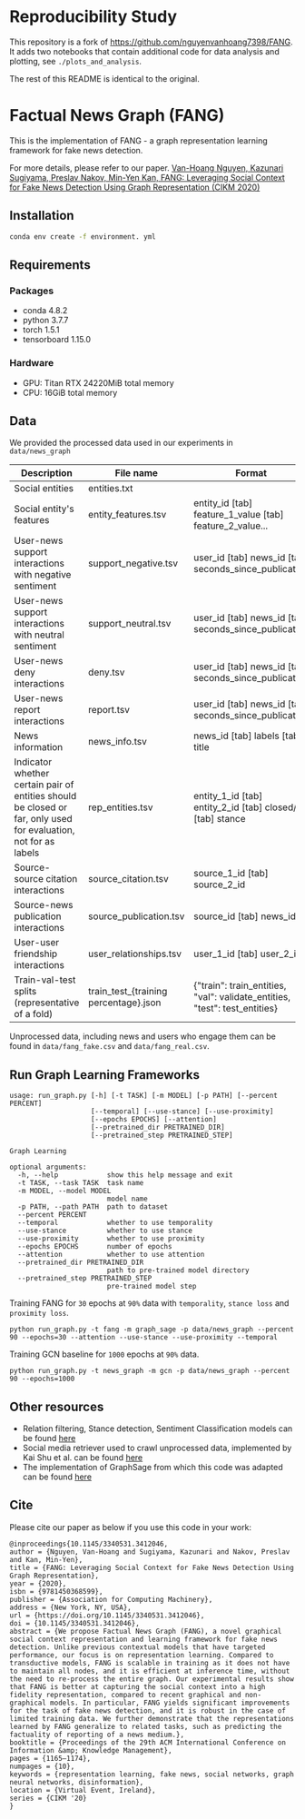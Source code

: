 # Reproducibility Study

This repository is a fork of https://github.com/nguyenvanhoang7398/FANG. It adds two notebooks that contain additional code for data analysis and plotting, see `./plots_and_analysis`.

The rest of this README is identical to the original.

# Factual News Graph (FANG)
This is the implementation of FANG - a graph representation learning framework for fake news detection. 

For more details, please refer to our paper.
[Van-Hoang Nguyen, Kazunari Sugiyama, Preslav Nakov, Min-Yen Kan, FANG: Leveraging Social Context for Fake News Detection Using Graph Representation (CIKM 2020)](https://dl.acm.org/doi/10.1145/3340531.3412046)


## Installation
```bash
conda env create -f environment. yml 
```

## Requirements
### Packages
* conda 4.8.2
* python 3.7.7
* torch 1.5.1
* tensorboard 1.15.0
### Hardware
* GPU: Titan RTX 24220MiB total memory
* CPU: 16GiB total memory

## Data
We provided the processed data used in our experiments in `data/news_graph`

| Description | File name | Format |
| ----- | ----- | ----- |
| Social entities | entities.txt | |
| Social entity's features | entity_features.tsv | entity_id [tab] feature_1_value [tab] feature_2_value... |
| User-news support interactions with negative sentiment | support_negative.tsv | user_id [tab] news_id [tab] seconds_since_publication |
| User-news support interactions with neutral sentiment | support_neutral.tsv | user_id [tab] news_id [tab] seconds_since_publication |
| User-news deny interactions | deny.tsv | user_id [tab] news_id [tab] seconds_since_publication |
| User-news report interactions | report.tsv | user_id [tab] news_id [tab] seconds_since_publication |
| News information | news_info.tsv | news_id [tab] labels [tab] title |
| Indicator whether certain pair of entities should be closed or far, only used for evaluation, not for as labels | rep_entities.tsv | entity_1_id [tab] entity_2_id [tab] closed/far [tab] stance |
| Source-source citation interactions | source_citation.tsv | source_1_id [tab] source_2_id |
| Source-news publication interactions | source_publication.tsv | source_id [tab] news_id |
| User-user friendship interactions | user_relationships.tsv | user_1_id [tab] user_2_id |
| Train-val-test splits (representative of a fold) | train_test_{training percentage}.json | {"train": train_entities, "val": validate_entities, "test": test_entities} | 

Unprocessed data, including news and users who engage them can be found in `data/fang_fake.csv` and `data/fang_real.csv`.

## Run Graph Learning Frameworks
```
usage: run_graph.py [-h] [-t TASK] [-m MODEL] [-p PATH] [--percent PERCENT]
                    [--temporal] [--use-stance] [--use-proximity]
                    [--epochs EPOCHS] [--attention]
                    [--pretrained_dir PRETRAINED_DIR]
                    [--pretrained_step PRETRAINED_STEP]

Graph Learning

optional arguments:
  -h, --help            show this help message and exit
  -t TASK, --task TASK  task name
  -m MODEL, --model MODEL
                        model name
  -p PATH, --path PATH  path to dataset
  --percent PERCENT
  --temporal            whether to use temporality
  --use-stance          whether to use stance
  --use-proximity       whether to use proximity
  --epochs EPOCHS       number of epochs
  --attention           whether to use attention
  --pretrained_dir PRETRAINED_DIR
                        path to pre-trained model directory
  --pretrained_step PRETRAINED_STEP
                        pre-trained model step
```

Training FANG for `30` epochs at `90%` data with `temporality`, `stance loss` and `proximity loss`.
```
python run_graph.py -t fang -m graph_sage -p data/news_graph --percent 90 --epochs=30 --attention --use-stance --use-proximity --temporal
```

Training GCN baseline for `1000` epochs at `90%` data.
```
python run_graph.py -t news_graph -m gcn -p data/news_graph --percent 90 --epochs=1000
```

## Other resources
* Relation filtering, Stance detection, Sentiment Classification models can be found [here](https://github.com/nguyenvanhoang7398/FANG-helper)
* Social media retriever used to crawl unprocessed data, implemented by Kai Shu et al. can be found [here](https://github.com/KaiDMML/FakeNewsNet/)
* The implementation of GraphSage from which this code was adapted can be found [here](https://github.com/twjiang/graphSAGE-pytorch)

## Cite
Please cite our paper as below if you use this code in your work:

```
@inproceedings{10.1145/3340531.3412046,
author = {Nguyen, Van-Hoang and Sugiyama, Kazunari and Nakov, Preslav and Kan, Min-Yen},
title = {FANG: Leveraging Social Context for Fake News Detection Using Graph Representation},
year = {2020},
isbn = {9781450368599},
publisher = {Association for Computing Machinery},
address = {New York, NY, USA},
url = {https://doi.org/10.1145/3340531.3412046},
doi = {10.1145/3340531.3412046},
abstract = {We propose Factual News Graph (FANG), a novel graphical social context representation and learning framework for fake news detection. Unlike previous contextual models that have targeted performance, our focus is on representation learning. Compared to transductive models, FANG is scalable in training as it does not have to maintain all nodes, and it is efficient at inference time, without the need to re-process the entire graph. Our experimental results show that FANG is better at capturing the social context into a high fidelity representation, compared to recent graphical and non-graphical models. In particular, FANG yields significant improvements for the task of fake news detection, and it is robust in the case of limited training data. We further demonstrate that the representations learned by FANG generalize to related tasks, such as predicting the factuality of reporting of a news medium.},
booktitle = {Proceedings of the 29th ACM International Conference on Information &amp; Knowledge Management},
pages = {1165–1174},
numpages = {10},
keywords = {representation learning, fake news, social networks, graph neural networks, disinformation},
location = {Virtual Event, Ireland},
series = {CIKM '20}
}
```
